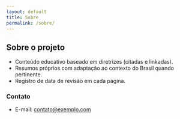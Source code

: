 ```yaml
---
layout: default
title: Sobre
permalink: /sobre/
---
```

## Sobre o projeto
- Conteúdo educativo baseado em diretrizes (citadas e linkadas).
- Resumos próprios com adaptação ao contexto do Brasil quando pertinente.
- Registro de data de revisão em cada página.

### Contato
- E-mail: contato@exemplo.com
